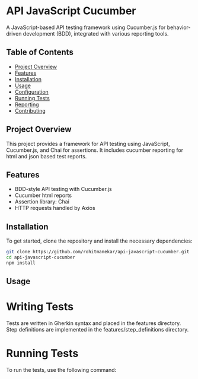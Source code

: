 # API JavaScript Cucumber

A JavaScript-based API testing framework using Cucumber.js for behavior-driven development (BDD), integrated with various reporting tools.

## Table of Contents

- [Project Overview](#project-overview)
- [Features](#features)
- [Installation](#installation)
- [Usage](#usage)
- [Configuration](#configuration)
- [Running Tests](#running-tests)
- [Reporting](#reporting)
- [Contributing](#contributing)

## Project Overview

This project provides a framework for API testing using JavaScript, Cucumber.js, and Chai for assertions. It includes cucumber reporting for html and json based test reports.

## Features

- BDD-style API testing with Cucumber.js
- Cucumber html reports
- Assertion library: Chai
- HTTP requests handled by Axios

## Installation

To get started, clone the repository and install the necessary dependencies:

```bash
git clone https://github.com/rohitmanekar/api-javascript-cucumber.git
cd api-javascript-cucumber
npm install
```

## Usage
# Writing Tests
Tests are written in Gherkin syntax and placed in the features directory. Step definitions are implemented in the features/step_definitions directory.

# Running Tests
To run the tests, use the following command:
